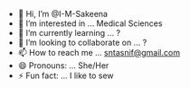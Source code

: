 - 👋 Hi, I’m @I-M-Sakeena 
- 👀 I’m interested in ... Medical Sciences
- 🌱 I’m currently learning ... ?
- 💞️ I’m looking to collaborate on ... ?
- 📫 How to reach me ... sntasnif@gmail.com
- 😄 Pronouns: ... She/Her
- ⚡ Fun fact: ... I like to sew

<!---
I-M-Sakeena/I-M-Sakeena is a ✨ special ✨ repository because its `README.md` (this file) appears on your GitHub profile.
You can click the Preview link to take a look at your changes.
--->
